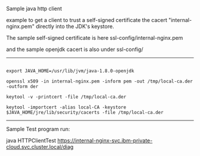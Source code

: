 Sample java http client



 example to  get a client to trust a self-signed certificate the cacert "internal-nginx.pem"  directly into the JDK's keystore.

The sample self-signed certificate is here ssl-config/internal-nginx.pem 

and the sample openjdk cacert is also under ssl-config/

---

```

export JAVA_HOME=/usr/lib/jvm/java-1.8.0-openjdk

openssl x509 -in internal-nginx.pem -inform pem -out /tmp/local-ca.der -outform der

keytool -v -printcert -file /tmp/local-ca.der

keytool -importcert -alias local-CA -keystore $JAVA_HOME/jre/lib/security/cacerts -file /tmp/local-ca.der

```


---

Sample Test program run:

java HTTPClientTest https://internal-nginx-svc.ibm-private-cloud.svc.cluster.local/diag
